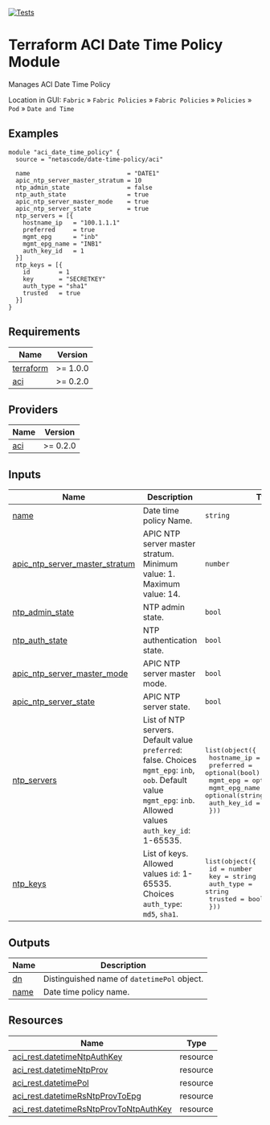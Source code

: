 <!-- BEGIN_TF_DOCS -->
[![Tests](https://github.com/netascode/terraform-aci-date-time-policy/actions/workflows/test.yml/badge.svg)](https://github.com/netascode/terraform-aci-date-time-policy/actions/workflows/test.yml)

# Terraform ACI Date Time Policy Module

Manages ACI Date Time Policy

Location in GUI:
`Fabric` » `Fabric Policies` » `Fabric Policies` » `Policies` » `Pod` » `Date and Time`

## Examples

```hcl
module "aci_date_time_policy" {
  source = "netascode/date-time-policy/aci"

  name                           = "DATE1"
  apic_ntp_server_master_stratum = 10
  ntp_admin_state                = false
  ntp_auth_state                 = true
  apic_ntp_server_master_mode    = true
  apic_ntp_server_state          = true
  ntp_servers = [{
    hostname_ip   = "100.1.1.1"
    preferred     = true
    mgmt_epg      = "inb"
    mgmt_epg_name = "INB1"
    auth_key_id   = 1
  }]
  ntp_keys = [{
    id        = 1
    key       = "SECRETKEY"
    auth_type = "sha1"
    trusted   = true
  }]
}

```

## Requirements

| Name | Version |
|------|---------|
| <a name="requirement_terraform"></a> [terraform](#requirement\_terraform) | >= 1.0.0 |
| <a name="requirement_aci"></a> [aci](#requirement\_aci) | >= 0.2.0 |

## Providers

| Name | Version |
|------|---------|
| <a name="provider_aci"></a> [aci](#provider\_aci) | >= 0.2.0 |

## Inputs

| Name | Description | Type | Default | Required |
|------|-------------|------|---------|:--------:|
| <a name="input_name"></a> [name](#input\_name) | Date time policy Name. | `string` | n/a | yes |
| <a name="input_apic_ntp_server_master_stratum"></a> [apic\_ntp\_server\_master\_stratum](#input\_apic\_ntp\_server\_master\_stratum) | APIC NTP server master stratum. Minimum value: 1. Maximum value: 14. | `number` | `8` | no |
| <a name="input_ntp_admin_state"></a> [ntp\_admin\_state](#input\_ntp\_admin\_state) | NTP admin state. | `bool` | `true` | no |
| <a name="input_ntp_auth_state"></a> [ntp\_auth\_state](#input\_ntp\_auth\_state) | NTP authentication state. | `bool` | `false` | no |
| <a name="input_apic_ntp_server_master_mode"></a> [apic\_ntp\_server\_master\_mode](#input\_apic\_ntp\_server\_master\_mode) | APIC NTP server master mode. | `bool` | `false` | no |
| <a name="input_apic_ntp_server_state"></a> [apic\_ntp\_server\_state](#input\_apic\_ntp\_server\_state) | APIC NTP server state. | `bool` | `false` | no |
| <a name="input_ntp_servers"></a> [ntp\_servers](#input\_ntp\_servers) | List of NTP servers. Default value `preferred`: false. Choices `mgmt_epg`: `inb`, `oob`. Default value `mgmt_epg`: `inb`. Allowed values `auth_key_id`: 1-65535. | <pre>list(object({<br>    hostname_ip   = string<br>    preferred     = optional(bool)<br>    mgmt_epg      = optional(string)<br>    mgmt_epg_name = optional(string)<br>    auth_key_id   = optional(number)<br>  }))</pre> | `[]` | no |
| <a name="input_ntp_keys"></a> [ntp\_keys](#input\_ntp\_keys) | List of keys. Allowed values `id`: 1-65535. Choices `auth_type`: `md5`, `sha1`. | <pre>list(object({<br>    id        = number<br>    key       = string<br>    auth_type = string<br>    trusted   = bool<br>  }))</pre> | `[]` | no |

## Outputs

| Name | Description |
|------|-------------|
| <a name="output_dn"></a> [dn](#output\_dn) | Distinguished name of `datetimePol` object. |
| <a name="output_name"></a> [name](#output\_name) | Date time policy name. |

## Resources

| Name | Type |
|------|------|
| [aci_rest.datetimeNtpAuthKey](https://registry.terraform.io/providers/netascode/aci/latest/docs/resources/rest) | resource |
| [aci_rest.datetimeNtpProv](https://registry.terraform.io/providers/netascode/aci/latest/docs/resources/rest) | resource |
| [aci_rest.datetimePol](https://registry.terraform.io/providers/netascode/aci/latest/docs/resources/rest) | resource |
| [aci_rest.datetimeRsNtpProvToEpg](https://registry.terraform.io/providers/netascode/aci/latest/docs/resources/rest) | resource |
| [aci_rest.datetimeRsNtpProvToNtpAuthKey](https://registry.terraform.io/providers/netascode/aci/latest/docs/resources/rest) | resource |
<!-- END_TF_DOCS -->